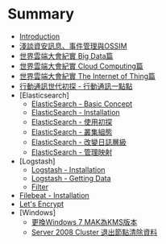# Summary

* [Introduction](README.md)
* [淺談資安訊息、事件管理與OSSIM](chapter1.md)
* [世界雲端大會紀實 Big Data篇](cloudcon2014-bigdata.md)
* [世界雲端大會紀實 Cloud Computing篇](cloudcon2014-cloud.md)
* [世界雲端大會紀實 The Internet of Thing篇](cloudcon2014-iot.md)
* [行動通訊世代初探 - 行動通訊一點點](xing_dong_tong_xun_shi_dai_chu_tan_-_xing_dong_tong_xun_yi_dian_dian.md)
* [Elasticsearch]
    * [ElasticSearch - Basic Concept](elasticsearch-01.md)
    * [ElasticSearch - Installation](elasticsearch-02.md)
    * [ElasticSearch - 使用初探](elasticsearch-03.md)
    * [ElasticSearch - 叢集組態](elasticsearch-04.md)
    * [ElasticSearch - 改變日誌層級](elasticsearch-05.md)
    * [ElasticSearch - 管理映射](elasticsearch-06.md)
* [Logstash]
    * [Logstash - Installation](logstash-01.md)
    * [Logstash - Getting Data](logstash-02.md)
    * [Filter](Filter-01.md) 
* [Filebeat - Installation](filebeat-01.md)
* [Let's Encrypt](lets_encrypt.md)
* [Windows]
    * [更換Windows 7 MAK為KMS版本](note_001-change_windows_7_mak_to_kms.md)
    * [Server 2008 Cluster 退出節點清除資料](node_002-clear_server2008_data_after_leaving_cluster.md)

